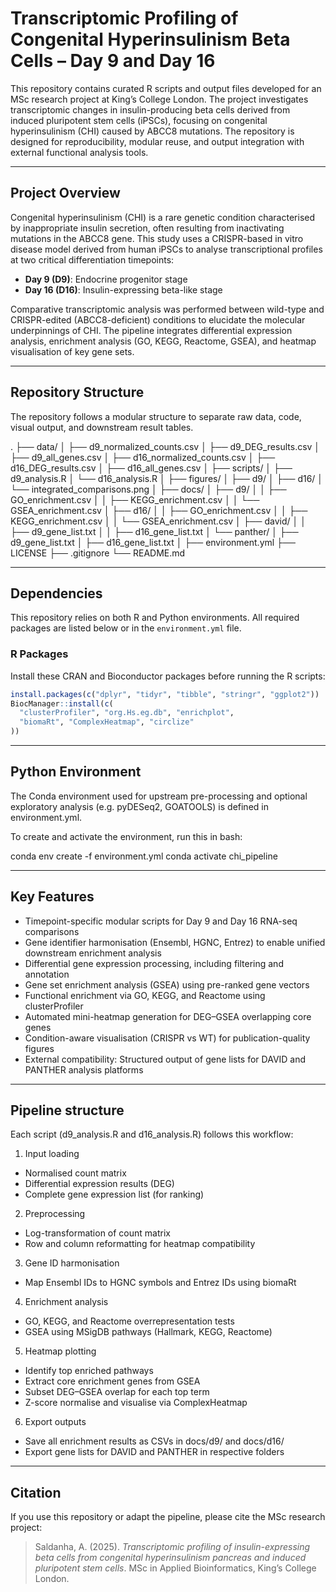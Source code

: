 # Transcriptomic Profiling of Congenital Hyperinsulinism Beta Cells – Day 9 and Day 16

This repository contains curated R scripts and output files developed for an MSc research project at King’s College London. The project investigates transcriptomic changes in insulin-producing beta cells derived from induced pluripotent stem cells (iPSCs), focusing on congenital hyperinsulinism (CHI) caused by ABCC8 mutations. The repository is designed for reproducibility, modular reuse, and output integration with external functional analysis tools.

---

## Project Overview

Congenital hyperinsulinism (CHI) is a rare genetic condition characterised by inappropriate insulin secretion, often resulting from inactivating mutations in the ABCC8 gene. This study uses a CRISPR-based in vitro disease model derived from human iPSCs to analyse transcriptional profiles at two critical differentiation timepoints:

- **Day 9 (D9)**: Endocrine progenitor stage
- **Day 16 (D16)**: Insulin-expressing beta-like stage

Comparative transcriptomic analysis was performed between wild-type and CRISPR-edited (ABCC8-deficient) conditions to elucidate the molecular underpinnings of CHI. The pipeline integrates differential expression analysis, enrichment analysis (GO, KEGG, Reactome, GSEA), and heatmap visualisation of key gene sets.

---

## Repository Structure

The repository follows a modular structure to separate raw data, code, visual output, and downstream result tables.

.
├── data/
│ ├── d9_normalized_counts.csv
│ ├── d9_DEG_results.csv
│ ├── d9_all_genes.csv
│ ├── d16_normalized_counts.csv
│ ├── d16_DEG_results.csv
│ ├── d16_all_genes.csv
│
├── scripts/
│ ├── d9_analysis.R
│ └── d16_analysis.R
│
├── figures/
│ ├── d9/
│ ├── d16/
│ └── integrated_comparisons.png
│
├── docs/
│ ├── d9/
│ │ ├── GO_enrichment.csv
│ │ ├── KEGG_enrichment.csv
│ │ └── GSEA_enrichment.csv
│ ├── d16/
│ │ ├── GO_enrichment.csv
│ │ ├── KEGG_enrichment.csv
│ │ └── GSEA_enrichment.csv
│ ├── david/
│ │ ├── d9_gene_list.txt
│ │ ├── d16_gene_list.txt
│ └── panther/
│ ├── d9_gene_list.txt
│ ├── d16_gene_list.txt
│
├── environment.yml
├── LICENSE
├── .gitignore
└── README.md


---

## Dependencies

This repository relies on both R and Python environments. All required packages are listed below or in the `environment.yml` file.

### R Packages

Install these CRAN and Bioconductor packages before running the R scripts:

```r
install.packages(c("dplyr", "tidyr", "tibble", "stringr", "ggplot2"))
BiocManager::install(c(
  "clusterProfiler", "org.Hs.eg.db", "enrichplot", 
  "biomaRt", "ComplexHeatmap", "circlize"
))
```
---

## Python Environment
The Conda environment used for upstream pre-processing and optional exploratory analysis (e.g. pyDESeq2, GOATOOLS) is defined in environment.yml.

To create and activate the environment, run this in bash:

conda env create -f environment.yml
conda activate chi_pipeline

---

## Key Features
- Timepoint-specific modular scripts for Day 9 and Day 16 RNA-seq comparisons
- Gene identifier harmonisation (Ensembl, HGNC, Entrez) to enable unified downstream enrichment analysis
- Differential gene expression processing, including filtering and annotation
- Gene set enrichment analysis (GSEA) using pre-ranked gene vectors
- Functional enrichment via GO, KEGG, and Reactome using clusterProfiler
- Automated mini-heatmap generation for DEG–GSEA overlapping core genes
- Condition-aware visualisation (CRISPR vs WT) for publication-quality figures
- External compatibility: Structured output of gene lists for DAVID and PANTHER analysis platforms

---

## Pipeline structure

Each script (d9_analysis.R and d16_analysis.R) follows this workflow:

1. Input loading
  - Normalised count matrix
  - Differential expression results (DEG)
  - Complete gene expression list (for ranking)
2. Preprocessing
  - Log-transformation of count matrix
  - Row and column reformatting for heatmap compatibility
3. Gene ID harmonisation
  - Map Ensembl IDs to HGNC symbols and Entrez IDs using biomaRt
4. Enrichment analysis
  - GO, KEGG, and Reactome overrepresentation tests
  - GSEA using MSigDB pathways (Hallmark, KEGG, Reactome)
5. Heatmap plotting
  - Identify top enriched pathways
  - Extract core enrichment genes from GSEA
  - Subset DEG–GSEA overlap for each top term
  - Z-score normalise and visualise via ComplexHeatmap
6. Export outputs
  - Save all enrichment results as CSVs in docs/d9/ and docs/d16/
  - Export gene lists for DAVID and PANTHER in respective folders

---

## Citation
If you use this repository or adapt the pipeline, please cite the MSc research project:

> Saldanha, A. (2025). *Transcriptomic profiling of insulin-expressing beta cells from congenital hyperinsulinism pancreas and induced pluripotent stem cells*. MSc in Applied Bioinformatics, King’s College London.


